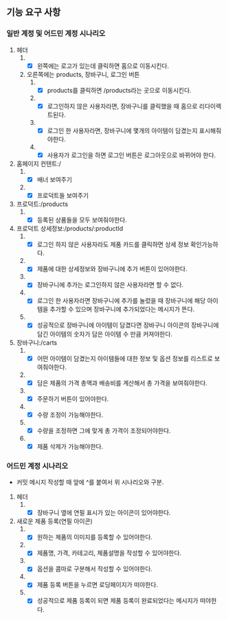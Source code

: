 ## 기능 요구 사항

### 일반 계정 및 어드민 계정 시나리오

1. 헤더
   1. -[x] 왼쪽에는 로고가 있는데 클릭하면 홈으로 이동시킨다.
   2. 오른쪽에는 products, 장바구니, 로그인 버튼
      1. -[x] products를 클릭하면 /products라는 곳으로 이동시킨다.
      2. -[x] 로그인하지 않은 사용자라면, 장바구니를 클릭했을 때 홈으로 리다이렉트된다.
      3. -[x] 로그인 한 사용자라면, 장바구니에 몇개의 아이템이 담겼는지 표시해줘야한다.
      4. -[x] 사용자가 로그인을 하면 로그인 버튼은 로그아웃으로 바뀌어야 한다.
2. 홈페이지 컨텐트:/
   1. -[x] 배너 보여주기
   2. -[x] 프로덕트들 보여주기
3. 프로덕트:/products
   1. -[x] 등록된 상품들을 모두 보여줘야한다.
4. 프로덕트 상세정보:/products/:productId
   1. -[x] 로그인 하지 않은 사용자라도 제품 카드를 클릭하면 상세 정보 확인가능하다.
   2. -[x] 제품에 대한 상세정보와 장바구니에 추가 버튼이 있어야한다.
   3. -[x] 장바구니에 추가는 로그인하지 않은 사용자라면 할 수 없다.
   4. -[x] 로그인 한 사용자라면 장바구니에 추가를 눌렀을 때 장바구니에 해당 아이템을 추가할 수 있으며 장바구니에 추가되었다는 메시지가 뜬다.
   5. -[x] 성공적으로 장바구니에 아이템이 담겼다면 장바구니 아이콘의 장바구니에 담긴 아이템의 숫자가 담은 아이템 수 만큼 커져야한다.
5. 장바구니:/carts
   1. -[x] 어떤 아이템이 담겼는지 아이템들에 대한 정보 및 옵션 정보를 리스트로 보여줘야한다.
   2. -[x] 담은 제품의 가격 총액과 배송비를 계산해서 총 가격을 보여줘야한다.
   3. -[x] 주문하기 버튼이 있어야한다.
   4. -[x] 수량 조정이 가능해야한다.
   5. -[x] 수량을 조정하면 그에 맞게 총 가격이 조정되어야한다.
   6. -[x] 제품 삭제가 가능해야한다.

### 어드민 계정 시나리오

- 커밋 메시지 작성할 때 앞에 ^를 붙여서 위 시나리오와 구분.

1. 헤더
   1. -[x] 장바구니 옆에 연필 표시가 있는 아이콘이 있어야한다.
2. 새로운 제품 등록(연필 아이콘)
   1. -[x] 원하는 제품의 이미지를 등록할 수 있어야한다.
   2. -[x] 제품명, 가격, 카테고리, 제품설명을 작성할 수 있어야한다.
   3. -[x] 옵션을 콤마로 구분해서 작성할 수 있어야한다.
   4. -[x] 제품 등록 버튼을 누르면 로딩페이지가 떠야한다.
   5. -[x] 성공적으로 제품 등록이 되면 제품 등록이 완료되었다는 메시지가 떠야한다.
